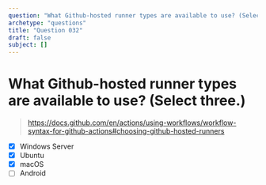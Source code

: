 ```yaml
---
question: "What Github-hosted runner types are available to use? (Select three.)"
archetype: "questions"
title: "Question 032"
draft: false
subject: []
---
```


# What Github-hosted runner types are available to use? (Select three.)
> https://docs.github.com/en/actions/using-workflows/workflow-syntax-for-github-actions#choosing-github-hosted-runners
- [x] Windows Server
- [x] Ubuntu
- [x] macOS
- [ ] Android

